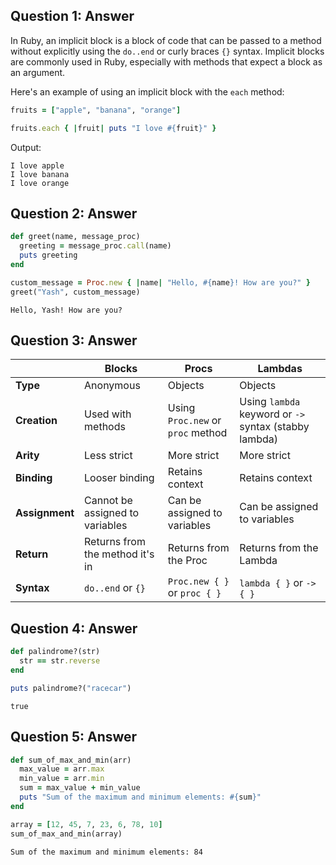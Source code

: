 ## Question 1: Answer
In Ruby, an implicit block is a block of code that can be passed to a method without explicitly using the `do..end` or curly braces `{}` syntax. Implicit blocks are commonly used in Ruby, especially with methods that expect a block as an argument.

Here's an example of using an implicit block with the `each` method:

```ruby
fruits = ["apple", "banana", "orange"]

fruits.each { |fruit| puts "I love #{fruit}" }
```

Output:
```
I love apple
I love banana
I love orange
```

## Question 2: Answer
```ruby
def greet(name, message_proc)
  greeting = message_proc.call(name)
  puts greeting
end

custom_message = Proc.new { |name| "Hello, #{name}! How are you?" }
greet("Yash", custom_message)

```
```
Hello, Yash! How are you?

```

## Question 3: Answer

|                  | Blocks               | Procs              | Lambdas                |
|------------------|----------------------|--------------------|------------------------|
| **Type**         | Anonymous           | Objects            | Objects                |
| **Creation**     | Used with methods   | Using `Proc.new` or `proc` method | Using `lambda` keyword or `->` syntax (stabby lambda) |
| **Arity**        | Less strict         | More strict        | More strict            |
| **Binding**      | Looser binding      | Retains context    | Retains context        |
| **Assignment**   | Cannot be assigned to variables | Can be assigned to variables | Can be assigned to variables |
| **Return**       | Returns from the method it's in | Returns from the Proc | Returns from the Lambda |
| **Syntax**       | `do..end` or `{}`    | `Proc.new { }` or `proc { }` | `lambda { }` or `-> { }` |


## Question 4: Answer
```ruby
def palindrome?(str)
  str == str.reverse
end

puts palindrome?("racecar")

```
```
true
```

## Question 5: Answer
```ruby
def sum_of_max_and_min(arr)
  max_value = arr.max
  min_value = arr.min
  sum = max_value + min_value
  puts "Sum of the maximum and minimum elements: #{sum}"
end

array = [12, 45, 7, 23, 6, 78, 10]
sum_of_max_and_min(array)

```
```
Sum of the maximum and minimum elements: 84
```